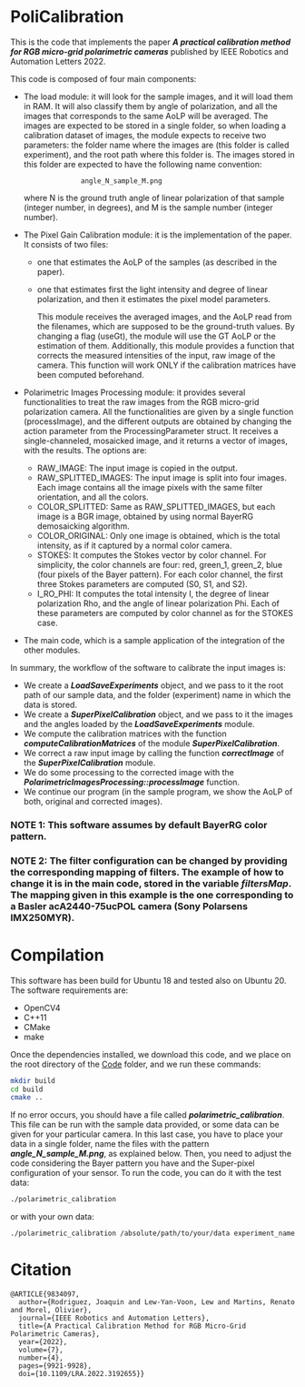 # PoliCalibration

This is the code that implements the paper ***A practical calibration method for RGB micro-grid polarimetric cameras***
published by IEEE Robotics and Automation Letters 2022.

This code is composed of four main components:
- The load module: it will look for the sample images, and it will load them in RAM. It will also classify them by angle of polarization, and all the images that corresponds to the same AoLP will be averaged. The images are expected to be stored in a single folder, so when loading a calibration dataset of images, the module expects to receive two parameters: the folder name where the images are (this folder is called experiment), and the root path where this folder is. The images stored in this folder are expected to have the following name convention:

                    angle_N_sample_M.png

  where N is the ground truth angle of linear polarization of that sample (integer number, in degrees), and M is the sample number (integer number).

- The Pixel Gain Calibration module: it is the implementation of the paper. It consists of two files:
  - one that estimates the AoLP of the samples (as described in the paper).
  - one that estimates first the light intensity and degree of linear polarization, 
    and then it estimates the pixel model parameters.

    This module receives the averaged images, and the AoLP read from the filenames,
  which are supposed to be the ground-truth values. By changing a flag (useGt), the module will use the GT AoLP or the estimation of them. Additionally, this module provides a function that corrects the measured intensities of the input, raw image of the camera. This function will work ONLY if the calibration matrices have been computed beforehand.

- Polarimetric Images Processing module: it provides several functionalities to treat the raw images from the RGB micro-grid polarization camera. All the functionalities are given by a single function (processImage), and the different outputs are obtained by changing the action parameter from the ProcessingParameter struct. It receives a single-channeled, mosaicked image, and it returns a vector of images, with the results. The options are: 
  - RAW_IMAGE: The input image is copied in the output.
  - RAW_SPLITTED_IMAGES: The input image is split into four images. Each image contains all the image pixels with the same filter orientation, and all the colors.
  - COLOR_SPLITTED: Same as RAW_SPLITTED_IMAGES, but each image is a BGR image, obtained by using normal BayerRG demosaicking algorithm.
  - COLOR_ORIGINAL: Only one image is obtained, which is the total intensity, as if it captured by a normal color camera.
  - STOKES: It computes the Stokes vector by color channel. For simplicity, the color channels are four: red, green_1, green_2, blue (four pixels of the Bayer pattern). For each color channel, the first three Stokes parameters are computed (S0, S1, and S2).
  - I_RO_PHI: It computes the total intensity I, the degree of linear polarization Rho, and the angle of linear polarization Phi. Each of these parameters are computed by color channel as for the STOKES case.

- The main code, which is a sample application of the integration of the other modules.

In summary, the workflow of the software to calibrate the input images is:
* We create a ***LoadSaveExperiments*** object, and we pass to it the root path of our sample data, and the folder (experiment) name in which the data is stored.
* We create a ***SuperPixelCalibration*** object, and we pass to it the images and the angles loaded by the ***LoadSaveExperiments*** module.
* We compute the calibration matrices with the function ***computeCalibrationMatrices*** of the module ***SuperPixelCalibration***.
* We correct a raw input image by calling the function ***correctImage*** of the ***SuperPixelCalibration*** module.
* We do some processing to the corrected image with the ***PolarimetricImagesProcessing::processImage*** function.
* We continue our program (in the sample program, we show the AoLP of both, original and corrected images).

### NOTE 1: This software assumes by default BayerRG color pattern.
### NOTE 2: The filter configuration can be changed by providing the corresponding mapping of filters. The example of how to change it is in the main code, stored in the variable ***filtersMap***. The mapping given in this example is the one corresponding to a Basler acA2440-75ucPOL camera (Sony Polarsens IMX250MYR).

# Compilation
This software has been build for Ubuntu 18 and tested also on Ubuntu 20. The software requirements are:
* OpenCV4
* C++11
* CMake
* make

Once the dependencies installed, we download this code, and we place on the root directory of the [Code](./) folder,
and we run these commands:
```bash
mkdir build
cd build
cmake ..
```

If no error occurs, you should have a file called ***polarimetric_calibration***. This file can be run with the sample data provided, or some data can be given for your particular camera. In this last case, you have to place your data in a single folder, name the files with the pattern ***angle_N_sample_M.png***, as explained below. Then, you need to adjust the code considering the Bayer pattern you have and the Super-pixel configuration of your sensor. To run the code, you can do it with the test data:
```bash
./polarimetric_calibration
```
or with your own data:
```bash
./polarimetric_calibration /absolute/path/to/your/data experiment_name
```

# Citation
```TeX
@ARTICLE{9834097,
  author={Rodriguez, Joaquin and Lew-Yan-Voon, Lew and Martins, Renato and Morel, Olivier},
  journal={IEEE Robotics and Automation Letters}, 
  title={A Practical Calibration Method for RGB Micro-Grid Polarimetric Cameras}, 
  year={2022},
  volume={7},
  number={4},
  pages={9921-9928},
  doi={10.1109/LRA.2022.3192655}}
```